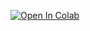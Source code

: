 [![Open In Colab](https://colab.research.google.com/assets/colab-badge.svg)](https://colab.research.google.com/github/sumit2663/FUTURE_ML_03/blob/main/TASK_3.ipynb)

